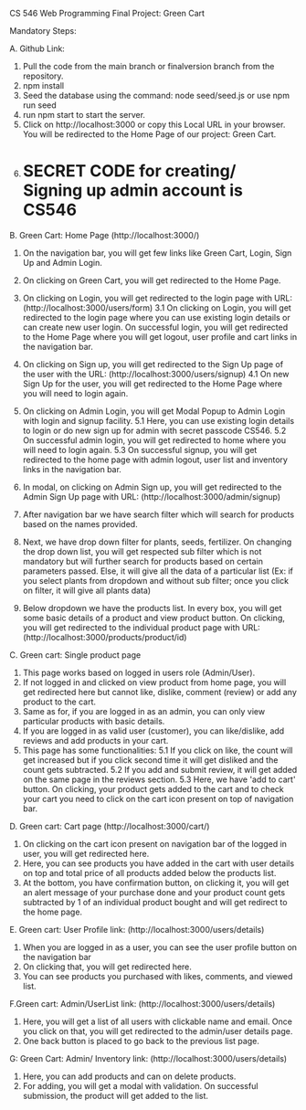 CS 546 Web Programming Final Project: Green Cart

Mandatory Steps:

A. Github Link:
1. Pull the code from the main branch or finalversion  branch from the repository.
1. npm install
3. Seed the database using the command: node seed/seed.js or use npm run seed
4. run npm start to start the server.
5. Click on http://localhost:3000 or copy this Local URL in your browser. You will be redirected to the Home Page of our project: Green Cart.
6. # SECRET CODE  for creating/ Signing up admin account is CS546

B. Green Cart: Home Page (http://localhost:3000/)
1. On the navigation bar, you will get few links like Green Cart, Login, Sign Up  and Admin Login. 
2. On clicking on Green Cart,  you will get redirected to the Home Page.
3. On clicking on Login, you will get redirected to the login page with URL:  (http://localhost:3000/users/form)
   3.1  On clicking on Login, you will get redirected to the login page where you can use existing login details or can create new user login. On successful login, you will get redirected to the Home Page where you will get logout, user profile and cart links in the navigation bar.
   
4. On clicking on Sign up, you will get redirected to the Sign Up page of the user with the URL:  (http://localhost:3000/users/signup)
  4.1 On new Sign Up for the user, you will get redirected to the Home Page where you will need to login again.

5. On clicking on Admin Login, you will get Modal Popup to Admin Login with login and signup facility.
  5.1 Here, you can use existing login details to login or do new sign up for admin with secret passcode CS546.
  5.2 On successful admin login, you will get redirected to home where you will need to login again.
  5.3 On successful signup, you will get redirected to the home page with admin logout, user list and inventory links in the navigation bar.

6. In modal, on clicking on Admin Sign up, you will get redirected to the Admin Sign Up page with URL:  (http://localhost:3000/admin/signup)
7. After navigation bar we have search filter which will search for products based on the names provided.
8. Next, we have drop down filter for plants, seeds, fertilizer. On changing the drop down list, you will get respected sub filter which is not mandatory but will further search for products based on certain parameters passed. Else, it will give all the data of a particular list (Ex: if you select plants from dropdown and without sub filter; once you click on filter,  it will give all plants data)
9. Below dropdown we have the products list. In every box, you will get some basic details of a product and view product button. On clicking, you will get redirected to the individual product page with URL:  (http://localhost:3000/products/product/id)


C. Green cart: Single product page 
1. This page works based on logged in users role (Admin/User).
2. If not logged in and clicked on view product from home page, you will get redirected here but cannot like, dislike, comment (review) or add any product to the cart.
3. Same as for, if you are logged in as an admin, you can only view particular products with basic details.
4. If you are logged in as valid user (customer), you can like/dislike, add reviews and add products in your cart.
5. This page has some functionalities:
   5.1 If you click on like, the count will get increased but if you click second time it will get disliked and the count gets subtracted.
   5.2 If you add and submit review, it will get added on the same page in the reviews section.
   5.3 Here, we have 'add to cart' button. On clicking,  your product gets added to the cart and to check your cart you need to click on the cart icon present on top of navigation bar.

D. Green cart: Cart page (http://localhost:3000/cart/)
1. On clicking on the cart icon present on navigation bar of the logged in user, you will get redirected here.
2. Here, you can see products you have added in the cart with user details on top and total price of all products added below the products list.
3. At the bottom, you have confirmation button, on clicking it, you will get an alert message of your purchase done and your product count gets subtracted by 1 of an individual product bought and will get redirect to the home page. 

E. Green cart: User Profile link:  (http://localhost:3000/users/details)
1. When you are logged in as a user, you can see the user profile button on the navigation bar
2. On clicking that, you will get redirected here.
3. You can see products you purchased with likes, comments, and viewed list.

F.Green cart: Admin/UserList link: (http://localhost:3000/users/details)
1. Here, you will get a list of all users with clickable name and email. Once you click on that, you will get redirected to the admin/user details page.
2. One back button is placed  to go back to the previous list page.


G: Green Cart: Admin/ Inventory link: (http://localhost:3000/users/details)
1. Here, you can add products and can on delete products.
2. For adding, you will get a modal with validation. On successful submission, the product will get added to the list.
